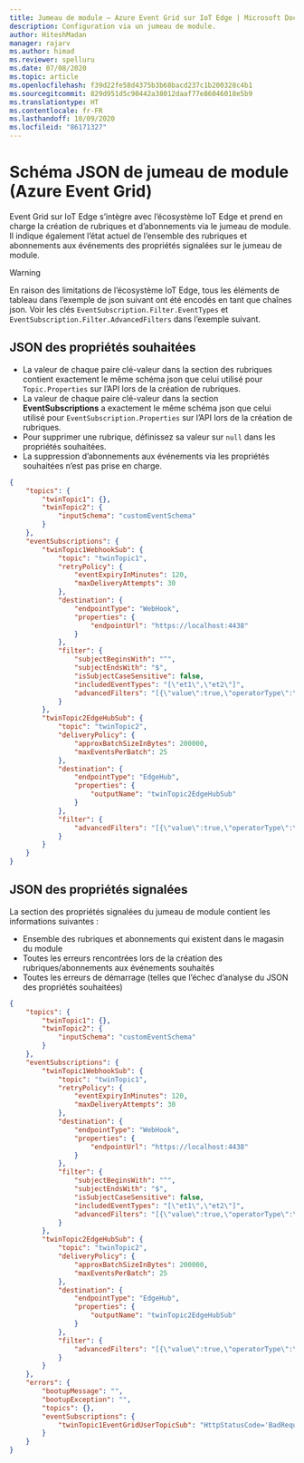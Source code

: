 ```yaml
---
title: Jumeau de module – Azure Event Grid sur IoT Edge | Microsoft Docs
description: Configuration via un jumeau de module.
author: HiteshMadan
manager: rajarv
ms.author: himad
ms.reviewer: spelluru
ms.date: 07/08/2020
ms.topic: article
ms.openlocfilehash: f39d22fe58d4375b3b68bacd237c1b200328c4b1
ms.sourcegitcommit: 829d951d5c90442a38012daaf77e86046018e5b9
ms.translationtype: HT
ms.contentlocale: fr-FR
ms.lasthandoff: 10/09/2020
ms.locfileid: "86171327"
---
```

# <a name="module-twin-json-schema-azure-event-grid"></a>Schéma JSON de jumeau de module (Azure Event Grid)

Event Grid sur IoT Edge s’intègre avec l’écosystème IoT Edge et prend en charge la création de rubriques et d’abonnements via le jumeau de module. Il indique également l’état actuel de l’ensemble des rubriques et abonnements aux événements des propriétés signalées sur le jumeau de module.

> [!WARNING]
> En raison des limitations de l’écosystème IoT Edge, tous les éléments de tableau dans l’exemple de json suivant ont été encodés en tant que chaînes json. Voir les clés `EventSubscription.Filter.EventTypes` et `EventSubscription.Filter.AdvancedFilters` dans l’exemple suivant.

## <a name="desired-properties-json"></a>JSON des propriétés souhaitées

* La valeur de chaque paire clé-valeur dans la section des rubriques contient exactement le même schéma json que celui utilisé pour `Topic.Properties` sur l’API lors de la création de rubriques.
* La valeur de chaque paire clé-valeur dans la section **EventSubscriptions** a exactement le même schéma json que celui utilisé pour `EventSubscription.Properties` sur l’API lors de la création de rubriques.
* Pour supprimer une rubrique, définissez sa valeur sur `null` dans les propriétés souhaitées.
* La suppression d’abonnements aux événements via les propriétés souhaitées n’est pas prise en charge.

```json
{
    "topics": {
        "twinTopic1": {},
        "twinTopic2": {
            "inputSchema": "customEventSchema"
        }
    },
    "eventSubscriptions": {
        "twinTopic1WebhookSub": {
            "topic": "twinTopic1",
            "retryPolicy": {
                "eventExpiryInMinutes": 120,
                "maxDeliveryAttempts": 30
            },
            "destination": {
                "endpointType": "WebHook",
                "properties": {
                    "endpointUrl": "https://localhost:4438"
                }
            },
            "filter": {
                "subjectBeginsWith": "^",
                "subjectEndsWith": "$",
                "isSubjectCaseSensitive": false,
                "includedEventTypes": "[\"et1\",\"et2\"]",
                "advancedFilters": "[{\"value\":true,\"operatorType\":\"BoolEquals\",\"key\":\"data.b\"},{\"values\":[\"\\\"\",\"c\"],    \"operatorType\":\"StringContains\",\"key\":\"data.s\"}]"
            }
        },
        "twinTopic2EdgeHubSub": {
            "topic": "twinTopic2",
            "deliveryPolicy": {
                "approxBatchSizeInBytes": 200000,
                "maxEventsPerBatch": 25
            },
            "destination": {
                "endpointType": "EdgeHub",
                "properties": {
                    "outputName": "twinTopic2EdgeHubSub"
                }
            },
            "filter": {
                "advancedFilters": "[{\"value\":true,\"operatorType\":\"BoolEquals\",\"key\":\"dAt\\\"A.a\"},{\"values\":[\"\\\"\",    \"c\"],\"operatorType\":\"StringContains\",\"key\":\"dAt\\\"A.a\"}]"
            }
        }
    }
}
```

## <a name="reported-properties-json"></a>JSON des propriétés signalées

La section des propriétés signalées du jumeau de module contient les informations suivantes :

* Ensemble des rubriques et abonnements qui existent dans le magasin du module
* Toutes les erreurs rencontrées lors de la création des rubriques/abonnements aux événements souhaités
* Toutes les erreurs de démarrage (telles que l’échec d’analyse du JSON des propriétés souhaitées)

```json
{
    "topics": {
        "twinTopic1": {},
        "twinTopic2": {
            "inputSchema": "customEventSchema"
        }
    },
    "eventSubscriptions": {
        "twinTopic1WebhookSub": {
            "topic": "twinTopic1",
            "retryPolicy": {
                "eventExpiryInMinutes": 120,
                "maxDeliveryAttempts": 30
            },
            "destination": {
                "endpointType": "WebHook",
                "properties": {
                    "endpointUrl": "https://localhost:4438"
                }
            },
            "filter": {
                "subjectBeginsWith": "^",
                "subjectEndsWith": "$",
                "isSubjectCaseSensitive": false,
                "includedEventTypes": "[\"et1\",\"et2\"]",
                "advancedFilters": "[{\"value\":true,\"operatorType\":\"BoolEquals\",\"key\":\"data.b\"},{\"values\":[\"\\\"\",\"c\"],    \"operatorType\":\"StringContains\",\"key\":\"data.s\"}]"
            }
        },
        "twinTopic2EdgeHubSub": {
            "topic": "twinTopic2",
            "deliveryPolicy": {
                "approxBatchSizeInBytes": 200000,
                "maxEventsPerBatch": 25
            },
            "destination": {
                "endpointType": "EdgeHub",
                "properties": {
                    "outputName": "twinTopic2EdgeHubSub"
                }
            },
            "filter": {
                "advancedFilters": "[{\"value\":true,\"operatorType\":\"BoolEquals\",\"key\":\"dAt\\\"A.a\"},{\"values\":[\"\\\"\",    \"c\"],\"operatorType\":\"StringContains\",\"key\":\"dAt\\\"A.a\"}]"
            }
        }
    },
    "errors": {
        "bootupMessage": "",
        "bootupException": "",
        "topics": {},
        "eventSubscriptions": {
            "twinTopic1EventGridUserTopicSub": "HttpStatusCode='BadRequest' ErrorCode='InvalidDestination' Message='EventSubscription.Properties.Destination failed validation. Reason: EndpointUrl must target the /api/events API of Azure Event Grid in the cloud..'"
        }
    }
}
```

